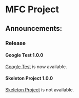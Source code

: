 # MFC Project

## Announcements:

### Release 

#### Google Test 1.0.0
[Google Test](https://github.com/heesok2/MFC/tree/master/GoogleTest) is now available.

#### Skeleton Project 1.0.0
[Skeleton Project](https://github.com/heesok2/MFC/tree/master/Skeleton) is not available.







